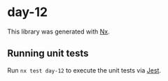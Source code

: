 # day-12

This library was generated with [Nx](https://nx.dev).

## Running unit tests

Run `nx test day-12` to execute the unit tests via [Jest](https://jestjs.io).
